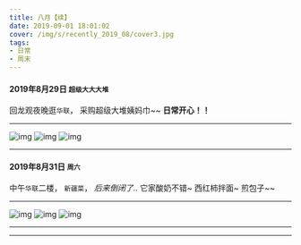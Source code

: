 ```yaml
---
title: 八月【续】
date: 2019-09-01 18:01:02
cover: /img/s/recently_2019_08/cover3.jpg
tags: 
- 日常
- 周末
---
```



#### 2019年8月29日 `超级大大大堆`

回龙观夜晚逛`华联`，
采购超级大堆姨妈巾~~
__日常开心！！__

----

![img](/img/s/recently_2019_08/d_2_1.jpg "img")
![img](/img/s/recently_2019_08/d_2_2.jpg "img")
![img](/img/s/recently_2019_08/d_2_3.jpg "img")


---


#### 2019年8月31日 `周六`

中午`华联`二楼，
`新疆菜`， _后来倒闭了.._
它家酸奶不错~
西红柿拌面~
煎包子~~

----

![img](/img/s/recently_2019_08/d_2_5.jpg "img")
![img](/img/s/recently_2019_08/d_2_6.jpg "img")
![img](/img/s/recently_2019_08/d_2_7.jpg "img")

---
***







